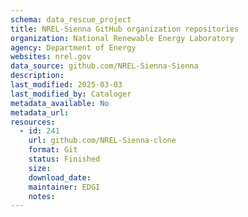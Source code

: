 ```yaml
---
schema: data_rescue_project 
title: NREL-Sienna GitHub organization repositories
organization: National Renewable Energy Laboratory
agency: Department of Energy
websites: nrel.gov
data_source: github.com/NREL-Sienna-Sienna
description: 
last_modified: 2025-03-03
last_modified_by: Cataloger
metadata_available: No
metadata_url: 
resources:
  - id: 241
    url: github.com/NREL-Sienna-clone
    format: Git
    status: Finished
    size: 
    download_date: 
    maintainer: EDGI
    notes: 
---
```

